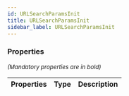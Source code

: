 ```yaml
---
id: URLSearchParamsInit
title: URLSearchParamsInit
sidebar_label: URLSearchParamsInit
---
```




### Properties

<font size="2"><i>(Mandatory properties are in bold)</i></font>

| Properties | Type | Description |
| --------- | ---- | ----------- |
